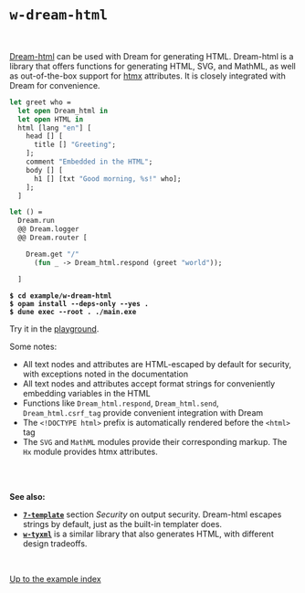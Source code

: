 # `w-dream-html`

<br>

[Dream-html](https://github.com/yawaramin/dream-html) can be used with Dream for
generating HTML. Dream-html is a library that offers functions for generating
HTML, SVG, and MathML, as well as out-of-the-box support for
[htmx](https://htmx.org/) attributes. It is closely integrated with Dream for
convenience.

```ocaml
let greet who =
  let open Dream_html in
  let open HTML in
  html [lang "en"] [
    head [] [
      title [] "Greeting";
    ];
    comment "Embedded in the HTML";
    body [] [
      h1 [] [txt "Good morning, %s!" who];
    ];
  ]

let () =
  Dream.run
  @@ Dream.logger
  @@ Dream.router [

    Dream.get "/"
      (fun _ -> Dream_html.respond (greet "world"));

  ]
```

<pre><code><b>$ cd example/w-dream-html</b>
<b>$ opam install --deps-only --yes .</b>
<b>$ dune exec --root . ./main.exe</b></code></pre>

Try it in the [playground](http://dream.as/w-dream-html).

Some notes:

- All text nodes and attributes are HTML-escaped by default for security, with
  exceptions noted in the documentation
- All text nodes and attributes accept format strings for conveniently embedding
  variables in the HTML
- Functions like `Dream_html.respond`, `Dream_html.send`, `Dream_html.csrf_tag`
  provide convenient integration with Dream
- The `<!DOCTYPE html>` prefix is automatically rendered before the `<html>` tag
- The `SVG` and `MathML` modules provide their corresponding markup. The `Hx`
  module provides htmx attributes.

<br>
<br>

**See also:**

- [**`7-template`**](../7-template#security) section *Security* on output
  security. Dream-html escapes strings by default, just as the built-in templater
  does.
- [**`w-tyxml`**](../w-tyxml#files) is a similar library that also generates
  HTML, with different design tradeoffs.

<br>

[Up to the example index](../#examples)

